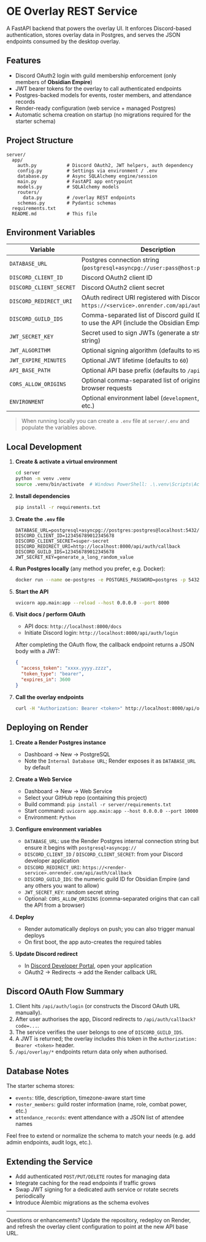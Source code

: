 # OE Overlay REST Service

A FastAPI backend that powers the overlay UI. It enforces Discord-based authentication, stores
overlay data in Postgres, and serves the JSON endpoints consumed by the desktop overlay.

## Features

- Discord OAuth2 login with guild membership enforcement (only members of **Obsidian Empire**)
- JWT bearer tokens for the overlay to call authenticated endpoints
- Postgres-backed models for events, roster members, and attendance records
- Render-ready configuration (web service + managed Postgres)
- Automatic schema creation on startup (no migrations required for the starter schema)

## Project Structure

```
server/
  app/
    auth.py           # Discord OAuth2, JWT helpers, auth dependency
    config.py         # Settings via environment / .env
    database.py       # Async SQLAlchemy engine/session
    main.py           # FastAPI app entrypoint
    models.py         # SQLAlchemy models
    routers/
      data.py         # /overlay REST endpoints
    schemas.py        # Pydantic schemas
  requirements.txt
  README.md           # This file
```

## Environment Variables

| Variable | Description |
|----------|-------------|
| `DATABASE_URL` | Postgres connection string (`postgresql+asyncpg://user:pass@host:port/db`) |
| `DISCORD_CLIENT_ID` | Discord OAuth2 client ID |
| `DISCORD_CLIENT_SECRET` | Discord OAuth2 client secret |
| `DISCORD_REDIRECT_URI` | OAuth redirect URI registered with Discord (e.g. `https://<service>.onrender.com/api/auth/callback`) |
| `DISCORD_GUILD_IDS` | Comma-separated list of Discord guild IDs allowed to use the API (include the Obsidian Empire guild ID) |
| `JWT_SECRET_KEY` | Secret used to sign JWTs (generate a strong random string) |
| `JWT_ALGORITHM` | Optional signing algorithm (defaults to `HS256`) |
| `JWT_EXPIRE_MINUTES` | Optional JWT lifetime (defaults to `60`) |
| `API_BASE_PATH` | Optional API base prefix (defaults to `/api`) |
| `CORS_ALLOW_ORIGINS` | Optional comma-separated list of origins allowed for browser requests |
| `ENVIRONMENT` | Optional environment label (`development`, `production`, etc.) |

> When running locally you can create a `.env` file at `server/.env` and populate the variables above.

## Local Development

1. **Create & activate a virtual environment**
   ```bash
   cd server
   python -m venv .venv
   source .venv/bin/activate  # Windows PowerShell: .\.venv\Scripts\Activate.ps1
   ```

2. **Install dependencies**
   ```bash
   pip install -r requirements.txt
   ```

3. **Create the `.env` file**
   ```dotenv
   DATABASE_URL=postgresql+asyncpg://postgres:postgres@localhost:5432/oe_overlay
   DISCORD_CLIENT_ID=123456789012345678
   DISCORD_CLIENT_SECRET=super-secret
   DISCORD_REDIRECT_URI=http://localhost:8000/api/auth/callback
   DISCORD_GUILD_IDS=123456789012345678
   JWT_SECRET_KEY=generate_a_long_random_value
   ```

4. **Run Postgres locally** (any method you prefer, e.g. Docker):
   ```bash
   docker run --name oe-postgres -e POSTGRES_PASSWORD=postgres -p 5432:5432 -d postgres:15
   ```

5. **Start the API**
   ```bash
   uvicorn app.main:app --reload --host 0.0.0.0 --port 8000
   ```

6. **Visit docs / perform OAuth**
   - API docs: `http://localhost:8000/docs`
   - Initiate Discord login: `http://localhost:8000/api/auth/login`

   After completing the OAuth flow, the callback endpoint returns a JSON body with a JWT:
   ```json
   {
     "access_token": "xxxx.yyyy.zzzz",
     "token_type": "bearer",
     "expires_in": 3600
   }
   ```

7. **Call the overlay endpoints**
   ```bash
   curl -H "Authorization: Bearer <token>" http://localhost:8000/api/overlay/events
   ```

## Deploying on Render

1. **Create a Render Postgres instance**
   - Dashboard → New → PostgreSQL
   - Note the `Internal Database URL`; Render exposes it as `DATABASE_URL` by default

2. **Create a Web Service**
   - Dashboard → New → Web Service
   - Select your GitHub repo (containing this project)
   - Build command: `pip install -r server/requirements.txt`
   - Start command: `uvicorn app.main:app --host 0.0.0.0 --port 10000`
   - Environment: `Python`

3. **Configure environment variables**
   - `DATABASE_URL`: use the Render Postgres internal connection string but ensure it begins with `postgresql+asyncpg://`
   - `DISCORD_CLIENT_ID` / `DISCORD_CLIENT_SECRET`: from your Discord developer application
   - `DISCORD_REDIRECT_URI`: `https://<render-service>.onrender.com/api/auth/callback`
   - `DISCORD_GUILD_IDS`: the numeric guild ID for Obsidian Empire (and any others you want to allow)
   - `JWT_SECRET_KEY`: random secret string
   - Optional: `CORS_ALLOW_ORIGINS` (comma-separated origins that can call the API from a browser)

4. **Deploy**
   - Render automatically deploys on push; you can also trigger manual deploys
   - On first boot, the app auto-creates the required tables

5. **Update Discord redirect**
   - In [Discord Developer Portal](https://discord.com/developers/applications), open your application
   - OAuth2 → Redirects → add the Render callback URL

## Discord OAuth Flow Summary

1. Client hits `/api/auth/login` (or constructs the Discord OAuth URL manually).
2. After user authorises the app, Discord redirects to `/api/auth/callback?code=...`.
3. The service verifies the user belongs to one of `DISCORD_GUILD_IDS`.
4. A JWT is returned; the overlay includes this token in the `Authorization: Bearer <token>` header.
5. `/api/overlay/*` endpoints return data only when authorised.

## Database Notes

The starter schema stores:

- `events`: title, description, timezone-aware start time
- `roster_members`: guild roster information (name, role, combat power, etc.)
- `attendance_records`: event attendance with a JSON list of attendee names

Feel free to extend or normalize the schema to match your needs (e.g. add admin endpoints, audit logs, etc.).

## Extending the Service

- Add authenticated `POST/PUT/DELETE` routes for managing data
- Integrate caching for the read endpoints if traffic grows
- Swap JWT signing for a dedicated auth service or rotate secrets periodically
- Introduce Alembic migrations as the schema evolves

---

Questions or enhancements? Update the repository, redeploy on Render, and refresh the overlay client configuration to point at the new API base URL.
